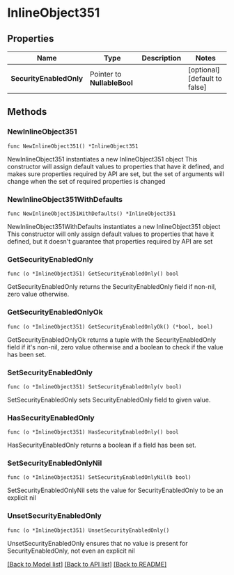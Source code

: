 # InlineObject351

## Properties

Name | Type | Description | Notes
------------ | ------------- | ------------- | -------------
**SecurityEnabledOnly** | Pointer to **NullableBool** |  | [optional] [default to false]

## Methods

### NewInlineObject351

`func NewInlineObject351() *InlineObject351`

NewInlineObject351 instantiates a new InlineObject351 object
This constructor will assign default values to properties that have it defined,
and makes sure properties required by API are set, but the set of arguments
will change when the set of required properties is changed

### NewInlineObject351WithDefaults

`func NewInlineObject351WithDefaults() *InlineObject351`

NewInlineObject351WithDefaults instantiates a new InlineObject351 object
This constructor will only assign default values to properties that have it defined,
but it doesn't guarantee that properties required by API are set

### GetSecurityEnabledOnly

`func (o *InlineObject351) GetSecurityEnabledOnly() bool`

GetSecurityEnabledOnly returns the SecurityEnabledOnly field if non-nil, zero value otherwise.

### GetSecurityEnabledOnlyOk

`func (o *InlineObject351) GetSecurityEnabledOnlyOk() (*bool, bool)`

GetSecurityEnabledOnlyOk returns a tuple with the SecurityEnabledOnly field if it's non-nil, zero value otherwise
and a boolean to check if the value has been set.

### SetSecurityEnabledOnly

`func (o *InlineObject351) SetSecurityEnabledOnly(v bool)`

SetSecurityEnabledOnly sets SecurityEnabledOnly field to given value.

### HasSecurityEnabledOnly

`func (o *InlineObject351) HasSecurityEnabledOnly() bool`

HasSecurityEnabledOnly returns a boolean if a field has been set.

### SetSecurityEnabledOnlyNil

`func (o *InlineObject351) SetSecurityEnabledOnlyNil(b bool)`

 SetSecurityEnabledOnlyNil sets the value for SecurityEnabledOnly to be an explicit nil

### UnsetSecurityEnabledOnly
`func (o *InlineObject351) UnsetSecurityEnabledOnly()`

UnsetSecurityEnabledOnly ensures that no value is present for SecurityEnabledOnly, not even an explicit nil

[[Back to Model list]](../README.md#documentation-for-models) [[Back to API list]](../README.md#documentation-for-api-endpoints) [[Back to README]](../README.md)


